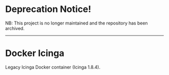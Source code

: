 # Deprecation Notice!

NB: This project is no longer maintained and the repository has been archived.

---

# Docker Icinga

Legacy Icinga Docker container (Icinga 1.8.4).

